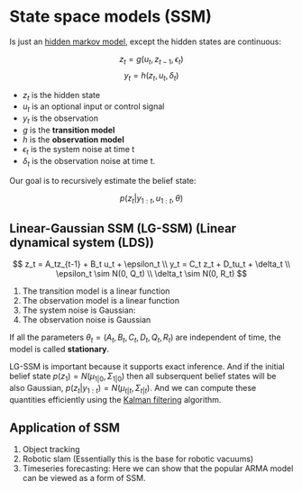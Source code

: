 # State space models (SSM)

Is just an [hidden markov model](hidden_markov_models.md), except the hidden states are continuous:

$$z_t = g(u_t, z_{t-1}, \epsilon_t)$$ 
$$y_t = h(z_t, u_t, \delta_t)$$

* $z_t$ is the hidden state
* $u_t$ is an optional input or control signal
* $y_t$ is the observation
* $g$ is the **transition model**
* $h$ is the **observation model**
* $\epsilon_t$ is the system noise at time t
* $\delta_t$ is the observation noise at time t.

Our goal is to recursively estimate the belief state:

$$p(z_t| y_{1:t}, u_{1:t}, \theta)$$

## Linear-Gaussian SSM (LG-SSM) (Linear dynamical system (LDS))
$$
    z_t = A_tz_{t-1} + B_t u_t + \epsilon_t \\
    y_t = C_t z_t + D_tu_t + \delta_t \\
    \epsilon_t \sim N(0, Q_t) \\
    \delta_t \sim N(0, R_t)
$$

1. The transition model is a linear function
2. The observation model is a linear function
3. The system noise is Gaussian:
4. The observation noise is Gaussian


If all the parameters $\theta_t = (A_t, B_t, C_t, D_t, Q_t, R_t)$ are independent of time, the model is called **stationary**.

LG-SSM is important because it supports exact inference. And if the initial belief state $p(z_1) = N(\mu_{1|0}, \Sigma_{1|0})$ then all subserquent belief states will be also Gaussian, $p(z_t| y_{1:t}) = N(\mu_{t|t}, \Sigma_{t|t})$. And we can compute these quantities efficiently using the [Kalman filtering](kalman_filtering.md) algorithm.

## Application of SSM

1. Object tracking
2. Robotic slam (Essentially this is the base for robotic vacuums)
3. Timeseries forecasting: Here we can show that the popular ARMA model can be viewed as a form of SSM.
